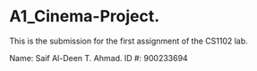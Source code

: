 # A1_Cinema-Project.

This is the submission for the first assignment of the CS1102 lab.

Name: Saif Al-Deen T. Ahmad.
ID #: 900233694
